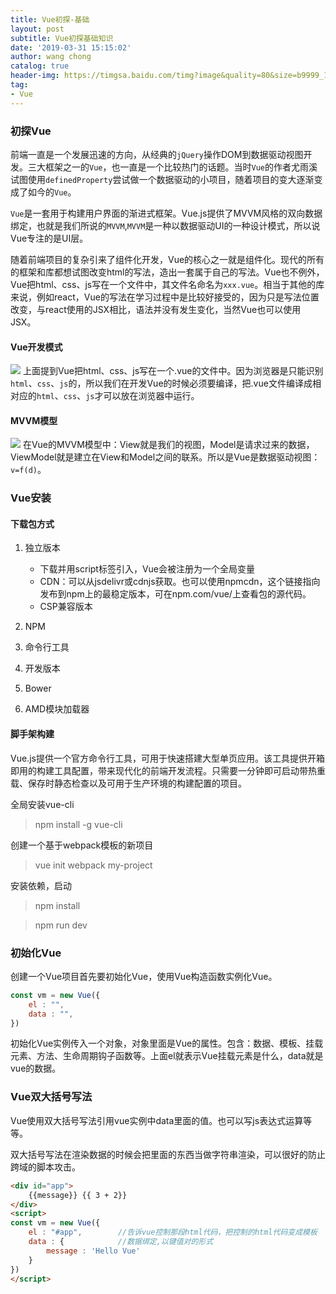 ```yaml
---
title: Vue初探-基础
layout: post
subtitle: Vue初探基础知识
date: '2019-03-31 15:15:02'
author: wang chong
catalog: true
header-img: https://timgsa.baidu.com/timg?image&quality=80&size=b9999_10000&sec=1554026785443&di=02cb27b4261a056c17ecca6c27e1c433&imgtype=0&src=http%3A%2F%2Faliyunzixunbucket.oss-cn-beijing.aliyuncs.com%2Fjpg%2F1c7a3a847672e9bc5cc2605b9a39938b.jpg%3Fx-oss-process%3Dimage%2Fresize%2Cp_100%2Fauto-orient%2C1%2Fquality%2Cq_90%2Fformat%2Cjpg%2Fwatermark%2Cimage_eXVuY2VzaGk%3D%2Ct_100
tag:
- Vue
---
```


### 初探Vue
前端一直是一个发展迅速的方向，从经典的`jQuery`操作DOM到数据驱动视图开发。三大框架之一的`Vue`，也一直是一个比较热门的话题。当时`Vue`的作者尤雨溪试图使用`definedProperty`尝试做一个数据驱动的小项目，随着项目的变大逐渐变成了如今的`Vue`。

`Vue`是一套用于构建用户界面的渐进式框架。Vue.js提供了MVVM风格的双向数据绑定，也就是我们所说的`MVVM`,`MVVM`是一种以数据驱动UI的一种设计模式，所以说Vue专注的是UI层。

随着前端项目的复杂引来了组件化开发，Vue的核心之一就是组件化。现代的所有的框架和库都想试图改变html的写法，造出一套属于自己的写法。Vue也不例外，Vue把html、css、js写在一个文件中，其文件名命名为`xxx.vue`。相当于其他的库来说，例如react，Vue的写法在学习过程中是比较好接受的，因为只是写法位置改变，与react使用的JSX相比，语法并没有发生变化，当然Vue也可以使用JSX。

####  Vue开发模式

![](https://user-gold-cdn.xitu.io/2019/3/31/169cf8073c9a3eab?w=796&h=308&f=png&s=64566)
上面提到Vue把html、css、js写在一个.vue的文件中。因为浏览器是只能识别`html`、`css`、`js`的，所以我们在开发Vue的时候必须要编译，把.vue文件编译成相对应的`html`、`css`、`js`才可以放在浏览器中运行。

#### MVVM模型
![](https://user-gold-cdn.xitu.io/2019/3/31/169d1347305b1e87?w=680&h=358&f=png&s=57718)
在Vue的MVVM模型中：View就是我们的视图，Model是请求过来的数据，ViewModel就是建立在View和Model之间的联系。所以是Vue是数据驱动视图：`v=f(d)`。

### Vue安装
#### 下载包方式
1. 独立版本

    - 下载并用script标签引入，Vue会被注册为一个全局变量
    - CDN：可以从jsdelivr或cdnjs获取。也可以使用npmcdn，这个链接指向发布到npm上的最稳定版本，可在npm.com/vue/上查看包的源代码。
    - CSP兼容版本
2. NPM
3. 命令行工具
4. 开发版本
5. Bower
6. AMD模块加载器

#### 脚手架构建
Vue.js提供一个官方命令行工具，可用于快速搭建大型单页应用。该工具提供开箱即用的构建工具配置，带来现代化的前端开发流程。只需要一分钟即可启动带热重载、保存时静态检查以及可用于生产环境的构建配置的项目。

全局安装vue-cli 
> npm install -g vue-cli

创建一个基于webpack模板的新项目
> vue init webpack my-project

安装依赖，启动
> npm install 

> npm run dev

### 初始化Vue
创建一个Vue项目首先要初始化Vue，使用Vue构造函数实例化Vue。
```javascript
const vm = new Vue({
    el : "",
    data : "",
})
```
初始化Vue实例传入一个对象，对象里面是Vue的属性。包含：数据、模板、挂载元素、方法、生命周期钩子函数等。上面el就表示Vue挂载元素是什么，data就是vue的数据。
### Vue双大括号写法
Vue使用双大括号写法引用vue实例中data里面的值。也可以写js表达式运算等等。

双大括号写法在渲染数据的时候会把里面的东西当做字符串渲染，可以很好的防止跨域的脚本攻击。
```html
<div id="app">
    {{message}} {{ 3 + 2}}
</div>
<script>
const vm = new Vue({
    el : "#app",        //告诉vue控制那段html代码，把控制的html代码变成模板
    data : {            //数据绑定,以键值对的形式
        message : 'Hello Vue'
    }
})
</script>
```